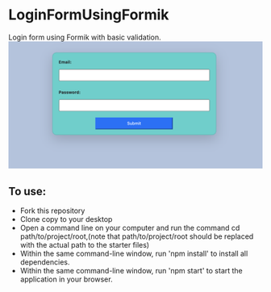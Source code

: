 # LoginFormUsingFormik
Login form using Formik with basic validation.
<img src="./loginform.png"/>
<h2>To use:</h2>
<ul>
<li>Fork this repository</li>
<li>Clone copy to your desktop</li>
<li>Open a command line on your computer and run the command cd path/to/project/root,(note that path/to/project/root should be replaced with the actual path to the starter files)</li>
<li>Within the same command-line window, run 'npm install' to install all dependencies.</li>
<li>Within the same command-line window, run 'npm start' to start the application in your browser.</li>
